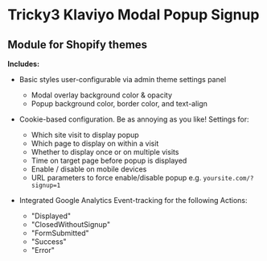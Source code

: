 # Tricky3 Klaviyo Modal Popup Signup 
## Module for Shopify themes

__Includes:__

* Basic styles user-configurable via admin theme settings panel
  * Modal overlay background color & opacity
  * Popup background color, border color, and text-align

* Cookie-based configuration. Be as annoying as you like! Settings for:
  * Which site visit to display popup
  * Which page to display on within a visit 
  * Whether to display once or on multiple visits
  * Time on target page before popup is displayed
  * Enable / disable on mobile devices
  * URL parameters to force enable/disable popup e.g. `yoursite.com/?signup=1`

* Integrated Google Analytics Event-tracking for the following Actions:
  * "Displayed"
  * "ClosedWithoutSignup"
  * "FormSubmitted"
  * "Success"
  * "Error"
  

